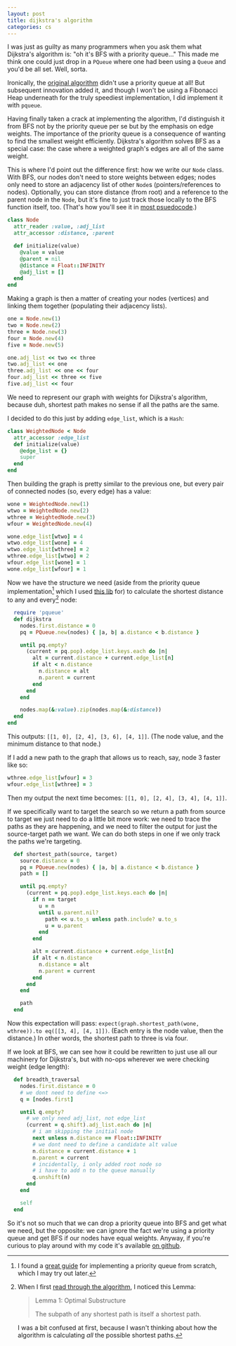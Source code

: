```yaml
---
layout: post
title: dijkstra's algorithm
categories: cs
---
```


I was just as guilty as many programmers when you ask them what Dijkstra's
algorithm is: "oh it's BFS with a priority queue..." This made me think
one could just drop in a `PQueue` where one had been using a `Queue` and
you'd be all set. Well, sorta.

Ironically, the [original
algorithm](http://www.cse.unt.edu/~tarau/teaching/AnAlgo/Dijkstra's%20algorithm.pdf)
didn't use a priority queue at all! But subsequent innovation added it,
and though I won't be using a Fibonacci Heap underneath for the truly
speediest implementation, I did implement it with `pqueue`.

Having finally taken a crack at implementing the algorithm, I'd
distinguish it from BFS not by the priority queue per se but by the
emphasis on edge weights. The importance of the priority queue is
a consequence of wanting to find the smallest weight efficiently.
Dijkstra's algorithm solves BFS as a special case: the case where
a weighted graph's edges are all of the same weight.

This is where I'd point out the difference first: how we write our `Node`
class. With BFS, our nodes don't need to store weights between
edges; nodes only need to store an adjacency list of other `Node`s
(pointers/references to nodes). Optionally, you can store distance (from
root) and a reference to the parent node in the `Node`, but it's fine to
just track those locally to the BFS function itself, too. (That's how
you'll see it in [most
psuedocode](https://en.wikipedia.org/wiki/Dijkstra%27s_algorithm#Pseudocode).)

```ruby
class Node
  attr_reader :value, :adj_list
  attr_accessor :distance, :parent

  def initialize(value)
    @value = value
    @parent = nil
    @distance = Float::INFINITY
    @adj_list = []
  end
end
```

Making a graph is then a matter of creating your nodes (vertices) and
linking them together (populating their adjacency lists).

```ruby
one = Node.new(1)
two = Node.new(2)
three = Node.new(3)
four = Node.new(4)
five = Node.new(5)

one.adj_list << two << three
two.adj_list << one
three.adj_list << one << four
four.adj_list << three << five
five.adj_list << four
```

We need to represent our graph with weights for Dijkstra's algorithm,
because duh, shortest path makes no sense if all the paths are the same.

I decided to do this just by adding `edge_list`, which is a `Hash`:

```ruby
class WeightedNode < Node
  attr_accessor :edge_list
  def initialize(value)
    @edge_list = {}
    super
  end
end
```

Then building the graph is pretty similar to the previous one, but every
pair of connected nodes (so, every edge) has a value:

```ruby
wone = WeightedNode.new(1)
wtwo = WeightedNode.new(2)
wthree = WeightedNode.new(3)
wfour = WeightedNode.new(4)

wone.edge_list[wtwo] = 4
wtwo.edge_list[wone] = 4
wtwo.edge_list[wthree] = 2
wthree.edge_list[wtwo] = 2
wfour.edge_list[wone] = 1
wone.edge_list[wfour] = 1
```

Now we have the structure we need (aside from the priority queue
implementation[^1] which I used [this
lib](https://github.com/rubyworks/pqueue) for) to calculate the shortest
distance to any and every[^2] node:

```ruby
  require 'pqueue'
  def dijkstra
    nodes.first.distance = 0
    pq = PQueue.new(nodes) { |a, b| a.distance < b.distance }

    until pq.empty?
      (current = pq.pop).edge_list.keys.each do |n|
        alt = current.distance + current.edge_list[n]
        if alt < n.distance
          n.distance = alt
          n.parent = current
        end
      end
    end

    nodes.map(&:value).zip(nodes.map(&:distance))
  end
end
```

This outputs: `[[1, 0], [2, 4], [3, 6], [4, 1]]`. (The node value, and the
minimum distance to that node.)

If I add a new path to the graph that allows us to reach, say, node
3 faster like so:

```ruby
wthree.edge_list[wfour] = 3
wfour.edge_list[wthree] = 3
```

Then my output the next time becomes: `[[1, 0], [2, 4], [3, 4], [4, 1]]`.

If we specifically want to target the search so we return a  path
from source to target we just need to do a little bit more work: we need
to trace the paths as they are happening, and we need to filter the output
for just the source-target path we want. We can do both steps in one if we
only track the paths we're targeting.

```ruby
  def shortest_path(source, target)
    source.distance = 0
    pq = PQueue.new(nodes) { |a, b| a.distance < b.distance }
    path = []

    until pq.empty?
      (current = pq.pop).edge_list.keys.each do |n|
        if n == target
          u = n
          until u.parent.nil?
            path << u.to_s unless path.include? u.to_s
            u = u.parent
          end
        end

        alt = current.distance + current.edge_list[n]
        if alt < n.distance
          n.distance = alt
          n.parent = current
        end
      end
    end

    path
  end
```

Now this expectation will pass: `expect(graph.shortest_path(wone,
wthree)).to eq([[3, 4], [4, 1]])`. (Each entry is the node value, then the
distance.) In other words, the shortest path to three is via four.

If we look at BFS, we can see how it could be rewritten to just use all
our machinery for Dijkstra's, but with no-ops wherever we were checking
weight (edge length):

```ruby
  def breadth_traversal
    nodes.first.distance = 0
    # we dont need to define <=>
    q = [nodes.first]

    until q.empty?
      # we only need adj_list, not edge_list
      (current = q.shift).adj_list.each do |n|
        # i am skipping the initial node
        next unless n.distance == Float::INFINITY
        # we dont need to define a candidate alt value
        n.distance = current.distance + 1
        n.parent = current
        # incidentally, i only added root node so
        # i have to add n to the queue manually
        q.unshift(n)
      end
    end

    self
  end
```

So it's not so much that we can drop a priority queue into BFS and get
what we need, but the opposite: we can ignore the fact we're using
a priority queue and get BFS if our nodes have equal weights. Anyway, if
you're curious to play around with my code it's available [on
github](https://github.com/mooreniemi/experiments/blob/master/spec/dijkstra_spec.rb).

[^1]: I found a [great guide](http://www.brianstorti.com/implementing-a-priority-queue-in-ruby/) for implementing a priority queue from scratch, which I may try out later.

[^2]: When I first [read through the algorithm](http://math.mit.edu/~rothvoss/18.304.3PM/Presentations/1-Melissa.pdf),
	I noticed this Lemma:

	> Lemma 1: Optimal Substructure
	>
	> The subpath of any shortest path is itself a shortest path.

	I was a bit confused at first, because I wasn't thinking about how the
	algorithm is calculating *all* the possible shortest paths.
